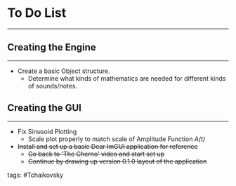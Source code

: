 # To Do List
___



## Creating the Engine
______________________________________________________________________
-   Create a basic Object structure.
	-   Determine what kinds of mathematics are needed for different kinds of sounds/notes.


## Creating the GUI
______________________________________________________________________
- Fix Sinusoid Plotting
	- Scale plot properly to match scale of Amplitude Function *A(t)*
- <s>Install and set up a basic Dear ImGUI application for reference</s>
	-   <s>Go back to 'The Cherno' video and start set up</s>
	-   <s>Continue by drawing up version 0.1.0 layout of the application</s>












tags: #Tchaikovsky